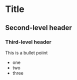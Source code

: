 # Title 
## Second-level header
### Third-level header

This is a bullet poiint
* one
* two
* three


